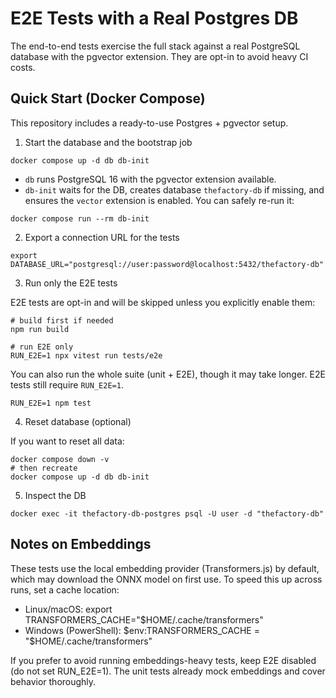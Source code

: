# E2E Tests with a Real Postgres DB

The end-to-end tests exercise the full stack against a real PostgreSQL database with the pgvector extension. They are opt-in to avoid heavy CI costs.

## Quick Start (Docker Compose)

This repository includes a ready-to-use Postgres + pgvector setup.

1) Start the database and the bootstrap job

```
docker compose up -d db db-init
```

- `db` runs PostgreSQL 16 with the pgvector extension available.
- `db-init` waits for the DB, creates database `thefactory-db` if missing, and ensures the `vector` extension is enabled. You can safely re-run it:

```
docker compose run --rm db-init
```

2) Export a connection URL for the tests

```
export DATABASE_URL="postgresql://user:password@localhost:5432/thefactory-db"
```

3) Run only the E2E tests

E2E tests are opt-in and will be skipped unless you explicitly enable them:

```
# build first if needed
npm run build

# run E2E only
RUN_E2E=1 npx vitest run tests/e2e
```

You can also run the whole suite (unit + E2E), though it may take longer. E2E tests still require `RUN_E2E=1`.

```
RUN_E2E=1 npm test
```

4) Reset database (optional)

If you want to reset all data:

```
docker compose down -v
# then recreate
docker compose up -d db db-init
```

5) Inspect the DB

```
docker exec -it thefactory-db-postgres psql -U user -d "thefactory-db"
```

## Notes on Embeddings

These tests use the local embedding provider (Transformers.js) by default, which may download the ONNX model on first use. To speed this up across runs, set a cache location:

- Linux/macOS: export TRANSFORMERS_CACHE="$HOME/.cache/transformers"
- Windows (PowerShell): $env:TRANSFORMERS_CACHE = "$HOME/.cache/transformers"

If you prefer to avoid running embeddings-heavy tests, keep E2E disabled (do not set RUN_E2E=1). The unit tests already mock embeddings and cover behavior thoroughly.
